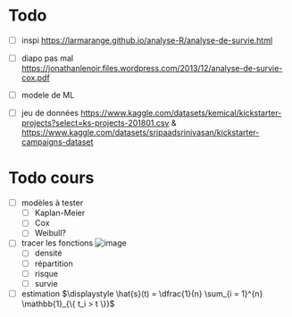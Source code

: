 # Todo
- [ ] inspi https://larmarange.github.io/analyse-R/analyse-de-survie.html
- [ ] diapo pas mal https://jonathanlenoir.files.wordpress.com/2013/12/analyse-de-survie-cox.pdf
- [ ] modele de ML
- [ ] jeu de données https://www.kaggle.com/datasets/kemical/kickstarter-projects?select=ks-projects-201801.csv & https://www.kaggle.com/datasets/sripaadsrinivasan/kickstarter-campaigns-dataset


# Todo cours
- [ ] modèles à tester
  - [ ] Kaplan-Meier
  - [ ] Cox
  - [ ] Weibull?
- [ ] tracer les fonctions ![image](https://github.com/Ab2nour/analyse-survie/assets/61651582/bae53279-5cb7-4cdd-99b9-2001532da63a)
  - [ ] densité
  - [ ] répartition
  - [ ] risque
  - [ ] survie
- [ ] estimation $\displaystyle \hat{s}(t) = \dfrac{1}{n} \sum_{i = 1}^{n} \mathbb{1}_{\{ t_i > t \}}$
